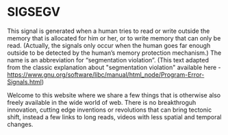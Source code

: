 # SIGSEGV

This signal is generated when a human tries to read or write outside the memory that is allocated for him or her, or to write memory that can only be read. (Actually, the signals only occur when the human goes far enough outside to be detected by the human’s memory protection mechanism.) The name is an abbreviation for “segmentation violation”. (This text adapted from the classic explanation about "segmentation violation" available here - https://www.gnu.org/software/libc/manual/html_node/Program-Error-Signals.html)

Welcome to this website where we share a few things that is otherwise also freely available in the wide world of web. There is no breakthroguh innovation, cutting edge inventions or revolutions that can bring tectonic shift, instead a few links to long reads, videos with less spatial and temporal changes. 
